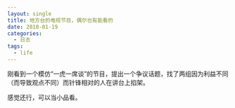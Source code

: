 ```yaml
---
layout: single
title: 地方台的电视节目，偶尔也有能看的
date: 2010-01-19
categories:
  - 日志
tags:
  - life
---
```


刚看到一个模仿“一虎一席谈”的节目，提出一个争议话题，找了两组因为利益不同（而导致观点不同）而针锋相对的人在讲台上掐架。

感觉还行，可以当小品看。
